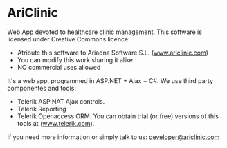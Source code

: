 AriClinic
=========

Web App devoted to healthcare clinic management.
This software is licensed under Creative Commons licence:
- Atribute this software to Ariadna Software S.L. (www.ariclinic.com)
- You can modify this work sharing it alike.
- NO commercial uses allowed

It's a web app, programmed in ASP.NET + Ajax + C#. We use third party componentes and tools:
- Telerik ASP.NAT Ajax controls.
- Telerik Reporting
- Telerik Openaccess ORM.
You can obtain trial (or free) versions of this tools at (www.telerik.com).

If you need more information or simply talk to us:
developer@ariclinic.com
